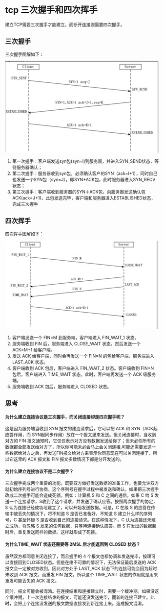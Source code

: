 # tcp 三次握手和四次挥手

建立TCP需要三次握手才能建立，而断开连接则需要四次握手。

## 三次握手

三次握手图解如下：

![三次握手](../../image/tcp-conn.jpg)

1. 第一次握手：客户端发送syn包(syn=I)到服务器，并进入SYN_SEND状态，等待服务器确认；
2. 第二次握手：服务器收到syn包，必须确认客户的SYN（ack=I+1），同时自己也发送一个SYN包（syn=J），即SYN+ACK包，此时服务器进入SYN_RECV状态；
3. 第三次握手：客户端收到服务器的SYN＋ACK包，向服务器发送确认包ACK(ack=J+1)，此包发送完毕，客户端和服务器进入ESTABLISHED状态，完成三次握手


## 四次挥手

四次挥手图解如下：

![四次挥手](../../image/tcp-close.jpg)

1. 客户端发送一个 FIN=M 到服务端，客户端进入 FIN_WAIT_1 状态。
2. 服务端收到 FIN 后，服务端进入 CLOSE_WAIT 状态。然后发送一个 ACK=M+1 给客户端。
3. 发送 ACK 给客户端，同时会再发送一个 FIN=N 的包给客户端，服务端进入 LAST_ACK 状态。
4. 客户端收到 ACK 包后，客户端进入 FIN_WAIT_2 状态。客户端收到 FIN=N 包后，客户端进入 TIME_WAIT 状态。此时，客户端再发送一个 ACK 级服务端。
5. 服务端收到 ACK 包后，服务端进入 CLOSED 状态。

## 思考

#### 为什么建立连接协议是三次握手，而关闭连接却是四次握手呢？

这是因为服务端当收到 SYN 报文的建连请求后，它可以把 ACK 和 SYN（ACK起应答作用，而 SYN起同步作用）放在一个报文里来发送。但关闭连接时，当收到对方的 FIN 报文通知时，它仅仅表示对方没有数据发送给你了；但未必你所有的数据都全部发送给对方了，所以你可能未必会马上会关闭连接,可能还需要发送一些数据给对方之后，再发送FIN报文给对方来表示你同意现在可以关闭连接了，所以它这里的 ACK 报文和 FIN 报文多数情况下都是分开发送的。

#### 为什么建立连接协议不是二次握手？

三次握手完成两个重要的功能，既要双方做好发送数据的准备工作，也要允许双方就初始序列号进行协商，这个序列号在握手过程中被发送和确认。如果把三次握手改成二次握手可能会造成死锁。例如：计算机 S 和 C 之间的通信，如果 C 给 S 发送一个连接请求，S收到了这个请求，并发送了确认应答。按照两次握手的协定，S 认为连接已经成功地建立了，可以开始发送数据。可是，C 在级 S 的应答在传输中被丢失的情况下，将不知道 S 是否已准备好，不知道 S 建立什么样的序列号，C 甚至怀疑 S 是否收到自己的连接请求。在这种情况下，C 认为连接还未建立成功，将忽略 S 发来的任何数据，只等待连接确认应答。而 S 在发出的数据超时后，重复发送同样的数据。这样就形成了死锁。

#### 为什么TIME_WAIT 状态还需要等 2MSL 后才能返回到 CLOSED 状态？

虽然双方都同意关闭连接了，而且握手的 4 个报文也都协调和发送完毕，按理可以直接回到CLOSED状态。但是在络不可靠的情况下，无法保证最后发送的 ACK 报文会一定被对方收到，因此对方处于 LAST_ACK 状态下的连接可能会因为超时未收到 ACK 报文，而重发 FIN 报文，所以这个 TIME_WAIT 状态的作用就是用来重发可能丢失的 ACK 报文。

同时，报文可能会被混淆。在连接结束和连接建立时，需要一个缓冲期。如果没这个缓冲期，上一次连接结束的报文，可能还没发送完毕，而新的连接已建立。此时，会把上个连接没发送的报文数据直接发到新连接上来。造成报文混淆。



